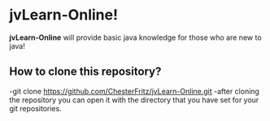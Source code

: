 # jvLearn-Online!
**jvLearn-Online** will provide basic java knowledge for those who are new to java!

## How to clone this repository?
-git clone https://github.com/ChesterFritz/jvLearn-Online.git
-after cloning the repository  you can open it with the directory that you have set for your git repositories.

